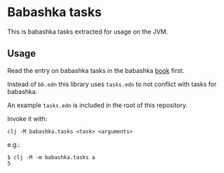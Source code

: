 # Babashka tasks

This is babashka tasks extracted for usage on the JVM.

## Usage

Read the entry on babashka tasks in the babashka [book](https://book.babashka.org/#tasks) first.

Instead of `bb.edn` this library uses `tasks.edn` to not conflict with tasks for babashka.

An example `tasks.edn` is included in the root of this repository.

Invoke it with:

``` shell
clj -M babashka.tasks <task> <arguments>
```

e.g.:

```
$ clj -M -m babashka.tasks a
5
```
